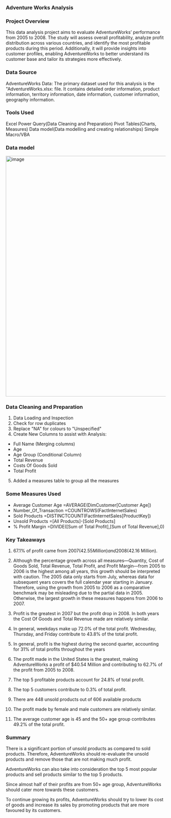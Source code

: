### Adventure Works Analysis

### Project Overview

This data analysis project aims to evaluate AdventureWorks’ performance from 2005 to 2008. The study will assess overall profitability, analyze profit distribution across various countries, and identify the most profitable products during this period. Additionally, it will provide insights into customer profiles, enabling AdventureWorks to better understand its customer base and tailor its strategies more effectively.

### Data Source
AdventureWorks Data: The primary dataset used for this analysis is the "AdventureWorks.xlsx: file. It contains detailed order information, product information, territory information, date information, customer information, geography information.

### Tools Used
Excel
Power Query(Data Cleaning and Preparation)
Pivot Tables(Charts, Measures)
Data model(Data modelling and creating relationships)
Simple Macro/VBA

### Data model
<img width="1655" height="759" alt="image" src="https://github.com/user-attachments/assets/6aae04e4-58e7-4740-a27b-8b5e35c3bb92" />

### Data Cleaning and Preparation
1. Data Loading and Inspection
2. Check for row duplicates
3. Replace "NA" for colours to "Unspecified"
4. Create New Columns to assist with Analysis:
- Full Name (Merging columns)
- Age
- Age Group (Conditional Column)
- Total Revenue
- Costs Of Goods Sold
- Total Profit
5. Added a measures table to group all the measures


### Some Measures Used
- Average Customer Age =AVERAGE(DimCustomer[Customer Age])
- Number_Of_Transaction =COUNTROWS(FactInternetSales)
- Sold Products =DISTINCTCOUNT(FactInternetSales[ProductKey])
- Unsold Products =[All Products]-[Sold Products]
- % Profit Margin =DIVIDE([Sum of Total Profit],[Sum of Total Revenue],0)

### Key Takeaways
1. 67.1% of profit came from 2007($42.55 Million) and 2008($42.16 Million).

2. Although the percentage growth across all measures—Quantity, Cost of Goods Sold, Total Revenue, Total Profit, and Profit Margin—from 2005 to 2006 is the highest among all years, this growth should be interpreted with caution. The 2005 data only starts from July, whereas data for subsequent years covers the full calendar year starting in January. Therefore, using the growth from 2005 to 2006 as a comparative benchmark may be misleading due to the partial data in 2005. Otherwise, the largest growth in these measures happens from 2006 to 2007.
   
3. Profit is the greatest in 2007 but the profit drop in 2008. In both years the Cost Of Goods and Total Revenue made are relatively similar.

4.  In general, weekdays make up 72.0% of the total profit. Wednesday, Thursday, and Friday contribute to 43.8% of the total profit.
   
5. In general, profit is the highest during the second quarter, accounting for 31% of total profits throughout the years
  
6. The profit made in the United States is the greatest, making AdventureWorks a profit of $40.54 Million and contributing to 62.7% of the profit from 2005 to 2008.

7. The top 5 profitable products account for 24.8% of total profit.

8. The top 5 customers contribute to 0.3% of total profit.

9. There are 448 unsold products out of 606 available products

10. The profit made by female and male customers are relatively similar.
    
11.  The average customer age is 45 and the 50+ age group contributes 49.2% of the total profit.

### Summary
There is a significant portion of unsold products as compared to sold products. Therefore, AdventureWorks should re-evaluate the unsold products and remove those that are not making much profit. 

AdventureWorks can also take into consideration the top 5 most popular products and sell products similar to the top 5 products.

Since almost half of their profits are from 50+ age group, AdventureWorks should cater more towards these customers.

To continue growing its profits, AdventureWorks should try to lower its cost of goods and increase its sales by promoting products that are more favoured by its customers.
